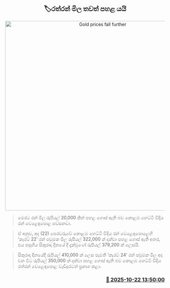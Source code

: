 <p align='center'><b><h2 align='center' title='Gold prices fall further'>🏷රත්රන් මිල තවත් පහළ යයි</h2></b></p>
<p align='center'><img src='https://helakuru.sgp1.cdn.digitaloceanspaces.com/esana/images/lib/gold-jewellery[1].jpg' width='600' alt='Gold prices fall further'></p>

> මෙරට රන් මිල රුපියල් 20,000 කින් පහළ ගොස් ඇති බව කොළඹ හෙට්ටි වීදිය රන් වෙළෙඳපොළ පවසනවා.

> ඒ අනුව, අද (22) පෙරවරුවේ කොළඹ හෙට්ටි වීදිය රන් වෙළෙඳපොළෙහි ‘කැරට් 22’ රන් පවුමක මිල රුපියල් 322,000 ක් දක්වා පහළ ගොස් ඇති අතර, එය පසුගිය සිකුරාදා දිනයේ දී දැක්වුණේ රුපියල් 379,200 ක් ලෙසයි.

> සිකුරාදා දිනයේදී රුපියල් 410,000 ක් ලෙස පැවති ‘කැරට් 24’ රන් පවුමක මිල අද වන විට රුපියල් 350,000 ක් දක්වා පහළ ගොස් ඇති බව කොළඹ හෙට්ටි වීදිය රත්රන් වෙළෙඳපොළ වැඩිදුරටත් ප්‍රකාශ කළා.



<h3 align='right'><a href='https://www.helakuru.lk/esana/p/114687/'>📅 2025-10-22 13:50:00</a></h3>

